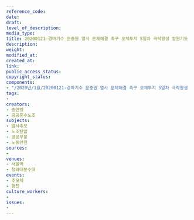 ```yaml
---
reference_code: 
date: 
draft: 
level_of_description: 
media_type: 
title: 20200121-경마기수 문중원 열사 문제해결 촉구 오체투지 5일차 극락왕생 발원기도 15일째
description: 
weight: 
modified_at: 
created_at: 
link: 
public_access_status: 
copyright_status: 
components:
- "/2020년/1월/20200121-경마기수 문중원 열사 문제해결 촉구 오체투지 5일차 극락왕생 발원기도 15일째/_CTU7442.jpg"
tags:
- 
creators:
- 총연맹
- 공공운수노조
subjects:
- 열사추모
- 노조탄압
- 공공부문
- 노동안전
sources:
- 
venues:
- 서울역
- 청와대분수대
events:
- 추모제
- 행진
culture_workers:
- 
issues:
- 
---
```

